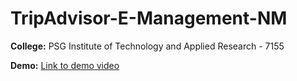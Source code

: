 # TripAdvisor-E-Management-NM

**College:** PSG Institute of Technology and Applied Research - 7155

**Demo:** [Link to demo video](https://drive.google.com/file/d/12-ixWq7paefHC-atwpcvds-lKUEvDYWD/view?usp=drive_link)
